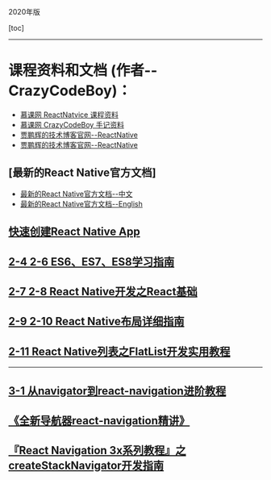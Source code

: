 

2020年版

[toc]

---

# 课程资料和文档 (作者--CrazyCodeBoy)：
- [慕课网 ReactNatvice 课程资料](https://git.imooc.com/coding-304/GitHub_Advanced)
- [慕课网 CrazyCodeBoy 手记资料](http://www.imooc.com/t/4951150#Article)
- [贾鹏辉的技术博客官网--ReactNative](https://www.devio.org/)
- [贾鹏辉的技术博客官网--ReactNative](https://www.devio.org/tags/#React%20Native)

## [最新的React Native官方文档]

- [最新的React Native官方文档--中文](https://reactnative.cn)
- [最新的React Native官方文档--English](https://facebook.github.io/react-native/docs/getting-started.html)


## [快速创建React Native App](https://www.devio.org/2017/07/12/quickly-create-react-native-app/)

## [2-4  2-6 ES6、ES7、ES8学习指南](https://www.devio.org/2018/09/09/ES6-ES7-ES8-Feature/)

## [2-7 2-8  React Native开发之React基础](https://www.devio.org/2019/03/03/react-basis-for-react-native/)

## [2-9 2-10 React Native布局详细指南](https://www.devio.org/2016/08/01/Reac-Native布局详细指南/)

## [2-11 React Native列表之FlatList开发实用教程](https://www.devio.org/2019/05/19/flatlist/)



---

## [3-1 从navigator到react-navigation进阶教程](https://www.devio.org/2018/05/15/navigator-to-react-navigation/)
## [《全新导航器react-navigation精讲》](http://coding.imooc.com/class/chapter/304.html#Anchor)

## [『React Navigation 3x系列教程』之createStackNavigator开发指南](https://www.devio.org/2018/12/24/createStackNavigator/)


